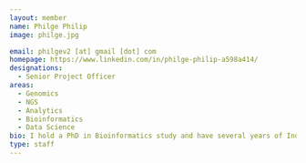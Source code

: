 ```yaml
---
layout: member
name: Philge Philip
image: philge.jpg

email: philgev2 [at] gmail [dot] com
homepage: https://www.linkedin.com/in/philge-philip-a598a414/
designations: 
  - Senior Project Officer
areas:
  - Genomics
  - NGS
  - Analytics
  - Bioinformatics
  - Data Science
bio: I hold a PhD in Bioinformatics study and have several years of Industrial experience in the field of Bioinformatics. I am proficient mainy in Genomics and Epigenomics data analysis with Python, R and Perl programming. I have my Papers published in high impact journals. I have experience applying different pipelines for Next Generation Sequencing data analysis (WGS, Exome, RNA-seq, ChIP-seq, Genome assembly, Metagenomics with Illumina, SOLiD, Oxford Nanopore data), microarray data analysis, Statistical studies, Machine Learning and integrating and analyzing different genomic data together with database development. I am reliable, prompt and a quick learner.
type: staff
---
```

